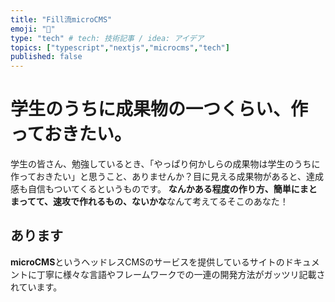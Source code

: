 ```yaml
---
title: "Fill流microCMS"
emoji: "📰"
type: "tech" # tech: 技術記事 / idea: アイデア
topics: ["typescript","nextjs","microcms","tech"]
published: false
---
```


# 学生のうちに成果物の一つくらい、作っておきたい。
学生の皆さん、勉強しているとき、「やっぱり何かしらの成果物は学生のうちに作っておきたい」と思うこと、ありませんか？目に見える成果物があると、達成感も自信もついてくるというものです。
**なんかある程度の作り方、簡単にまとまってて、速攻で作れるもの、ないかな**なんて考えてるそこのあなた！
## あります

**microCMS**というヘッドレスCMSのサービスを提供しているサイトのドキュメントに丁寧に様々な言語やフレームワークでの一連の開発方法がガッツリ記載されています。